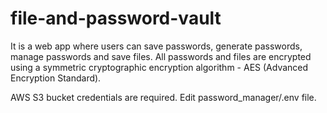 # file-and-password-vault
It is a web app where users can save passwords, generate passwords, manage passwords and save files. All passwords and files are encrypted using a symmetric cryptographic encryption algorithm - AES (Advanced Encryption Standard).



AWS S3 bucket credentials are required. Edit password_manager/.env file.
